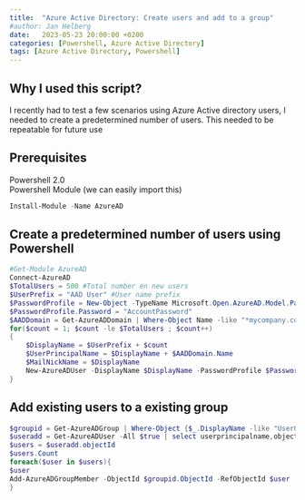 ```yaml
---
title:  "Azure Active Directory: Create users and add to a group"
#author: Jan Helberg
date:   2023-05-23 20:00:00 +0200
categories: [Powershell, Azure Active Directory]
tags: [Azure Active Directory, Powershell]
---
```


## Why I used this script?
I recently had to test a few scenarios using Azure Active directory users, I needed to create a predetermined number of users. This needed to be repeatable for future use

## Prerequisites
Powershell 2.0 \
Powershell Module (we can easily import this)
```powershell
Install-Module -Name AzureAD
```

## Create a predetermined number of users using Powershell
```powershell
#Get-Module AzureAD
Connect-AzureAD
$TotalUsers = 500 #Total number en new users
$UserPrefix = "AAD User" #User name prefix
$PasswordProfile = New-Object -TypeName Microsoft.Open.AzureAD.Model.PasswordProfile
$PasswordProfile.Password = "AccountPassword"
$AADDomain = Get-AzureADDomain | Where-Object Name -like "*mycompany.com*"
for($count = 1; $count -le $TotalUsers ; $count++)
{
    $DisplayName = $UserPrefix + $count
    $UserPrincipalName = $DisplayName + $AADDomain.Name
    $MailNickName = $DisplayName
    New-AzureADUser -DisplayName $DisplayName -PasswordProfile $PasswordProfile -UserPrincipalName $UserPrincipalName -AccountEnabled $true -MailNickName $MailNickName
}
```
## Add existing users to a existing group
```powershell
$groupid = Get-AzureADGroup | Where-Object {$_.DisplayName -like "UserGroup"}
$useradd = Get-AzureADUser -All $true | select userprincipalname,objectid | where {$_.UserPrincipalName -like "AAD User*"}
$users = $useradd.objectId
$users.Count
foreach($user in $users){
$user
Add-AzureADGroupMember -ObjectId $groupid.ObjectId -RefObjectId $user
}
```